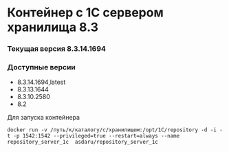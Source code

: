 # Контейнер с 1С сервером хранилища 8.3
### Текущая версия 8.3.14.1694

### Доступные версии
* 8.3.14.1694,latest
* 8.3.13.1644
* 8.3.10.2580
* 8.2

Для запуска контейнера

```
docker run -v /путь/к/каталогу/с/хранилищем:/opt/1C/repository -d -i -t -p 1542:1542 --privileged=true --restart=always --name repository_server_1c  asdaru/repository_server_1c
```


